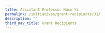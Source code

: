 ```yaml
---
title: Assistant Professor Huso Yi
permalink: /initiatives/grant-recipients/31/
description: ""
third_nav_title: Grant Recipients
---
```

